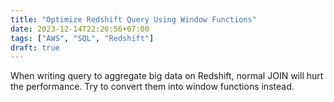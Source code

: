 ```yaml
---
title: "Optimize Redshift Query Using Window Functions"
date: 2023-12-14T22:26:56+07:00
tags: ["AWS", "SQL", "Redshift"]
draft: true
---
```


When writing query to aggregate big data on Redshift, normal JOIN will hurt
the performance. Try to convert them into window functions instead.
